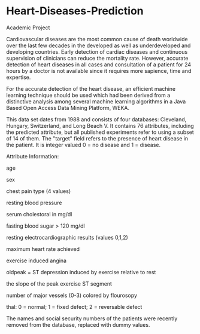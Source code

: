# Heart-Diseases-Prediction
Academic Project

Cardiovascular diseases are the most common cause of death worldwide over the last few decades in the developed as well as underdeveloped and developing countries. Early detection of cardiac diseases and continuous supervision of clinicians can reduce the mortality rate. However, accurate detection of heart diseases in all cases and consultation of a patient for 24 hours by a doctor is not available since it requires more sapience, time and expertise. 

For the accurate detection of the heart disease, an efficient machine learning technique should be used which had been derived from a distinctive analysis among several machine learning algorithms in a Java Based Open Access Data Mining Platform, WEKA.

This data set dates from 1988 and consists of four databases: Cleveland, Hungary, Switzerland, and Long Beach V. It contains 76 attributes, including the predicted attribute, but all published experiments refer to using a subset of 14 of them. The "target" field refers to the presence of heart disease in the patient. It is integer valued 0 = no disease and 1 = disease.

Attribute Information:

age

sex

chest pain type (4 values)

resting blood pressure

serum cholestoral in mg/dl

fasting blood sugar > 120 mg/dl

resting electrocardiographic results (values 0,1,2)

maximum heart rate achieved

exercise induced angina

oldpeak = ST depression induced by exercise relative to rest

the slope of the peak exercise ST segment

number of major vessels (0-3) colored by flourosopy

thal: 0 = normal; 1 = fixed defect; 2 = reversable defect

The names and social security numbers of the patients were recently removed from the database, replaced with dummy values.
